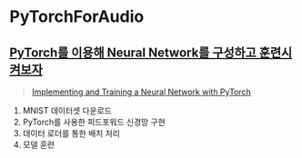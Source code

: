 # PyTorchForAudio
## [PyTorch를 이용해 Neural Network를 구성하고 훈련시켜보자](https://github.com/OneMoreThink/PyTorchForAudio/wiki/Implementing-and-Training-a-Neural-Network-with-PyTorch) 
> [Implementing and Training a Neural Network with PyTorch](https://www.youtube.com/watch?v=4p0G6tgNLis&list=PL-wATfeyAMNoirN4idjev6aRu8ISZYVWm&index=2)
1. MNIST 데이터셋 다운로드 
2. PyTorch를 사용한 피드포워드 신경망 구현
3. 데이터 로더를 통한 배치 처리 
4. 모델 훈련

